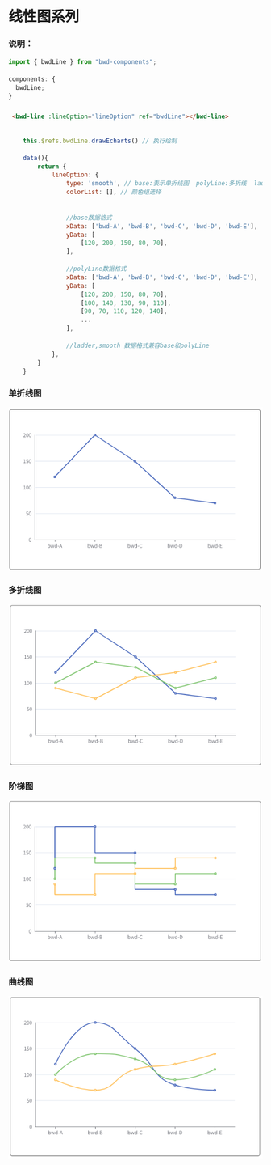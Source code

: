 # 线性图系列

### 说明：

```javascript
import { bwdLine } from "bwd-components";

components: {
  bwdLine;
}
```

#####

```html
 <bwd-line :lineOption="lineOption" ref="bwdLine"></bwd-line>
```

```javascript

    this.$refs.bwdLine.drawEcharts() // 执行绘制

    data(){
        return {
            lineOption: {
                type: 'smooth', // base:表示单折线图  polyLine:多折线  ladder:阶梯 smooth:曲线
                colorList: [], // 颜色组选择


                //base数据格式
                xData: ['bwd-A', 'bwd-B', 'bwd-C', 'bwd-D', 'bwd-E'],
                yData: [
                    [120, 200, 150, 80, 70],
                ],

                //polyLine数据格式
                xData: ['bwd-A', 'bwd-B', 'bwd-C', 'bwd-D', 'bwd-E'],
                yData: [
                    [120, 200, 150, 80, 70],
                    [100, 140, 130, 90, 110],
                    [90, 70, 110, 120, 140],
                    ...
                ],

                //ladder,smooth 数据格式兼容base和polyLine
            },
        }
    }
```

### 单折线图

![图片](./images/bwd-line/base.png)

### 多折线图

![图片](./images/bwd-line/polyLine.png)

### 阶梯图

![图片](./images/bwd-line/ladder.png)

### 曲线图

![图片](./images/bwd-line/smooth.png)

